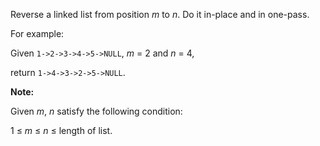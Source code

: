 Reverse a linked list from position *m* to *n*. Do it in-place and in one-pass.

For example:

Given `1->2->3->4->5->NULL`, *m* = 2 and *n* = 4,

return `1->4->3->2->5->NULL`.

**Note:**

Given *m*, *n* satisfy the following condition:

1 ≤ *m* ≤ *n* ≤ length of list.
